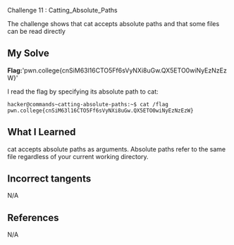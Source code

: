 
Challenge 11 : Catting_Absolute_Paths

The challenge shows that cat accepts absolute paths and that some
files can be read directly

## My Solve
**Flag:**'pwn.college{cnSiM63l16CTO5Ff6sVyNXi8uGw.QX5ETO0wiNyEzNzEzW}'

I read the flag by specifying its absolute path to cat:
```
hacker@commands~catting-absolute-paths:~$ cat /flag
pwn.college{cnSiM63l16CTO5Ff6sVyNXi8uGw.QX5ETO0wiNyEzNzEzW}
```

## What I Learned

cat accepts absolute paths as arguments.
Absolute paths refer to the same file regardless of your current
working directory.


## Incorrect tangents
N/A



## References
N/A
